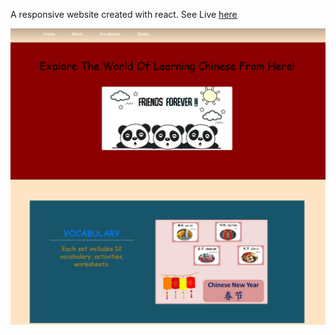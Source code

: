   A responsive website created with react.
  See Live [here](https://learn-chinese.netlify.com/)
   <div align="center">
       <img src="/public/learn-chinese.png" width="700px"</img> 
   </div>
